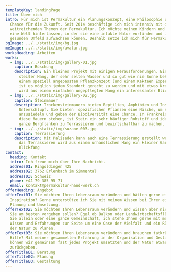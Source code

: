 ```yaml
---
templateKey: landingPage
title: Über mich
intro: Für mich ist Permakultur ein Planungskonzept, eine Philosophie und eine
  Chance für die Zukunft. Seit 2014 beschäftige ich mich intensiv mit den sehr
  weitreichenden Themen der Permakultur. Ich möchte meinen Kindern und Enkeln
  eine Welt hinterlassen, in der sie eine intakte Natur vorfinden und in einem
  gesunden Umfeld aufwachsen können. Deshalb setze ich mich für Permakultur ein.
bgImage: ../../static/img/bg.jpg
meImage: ../../static/img/avatar.jpg
worksHeading: Arbeiten
works:
  - img: ../../static/img/gallery-01.jpg
    caption: Böschung
    description: Ein kleines Projekt mit einigen Herausforderungen. Ein kleiner,
      steiler Hang, der sehr selten Wasser und so gut wie nie Sonne bekommt. Mit
      einem speziell angepassten Pflanzkonzept (und einem Kakteen Experiment),
      ist es möglich jedem Standort gerecht zu werden und mit etwas Kreativität,
      wird aus einem einfachen ungepflegten Hang ein interessanter Blickfang.
  - img: ../../static/img/gallery-02.jpg
    caption: Steinmauer
    description: Trockensteinmauern bieten Reptilien, Amphibien und Insekten einen
      Unterschlupf. Sie bieten  spezifischen Pflanzen eine Nische, um sich
      anzusiedeln und geben der Biodiversität eine Chance. In Frankreich, wo
      diese Mauern stehen, ist Stein ein sehr häufiger Rohstoff und ideal um
      ganze Bergflanken zu Terrassieren und bewirtschaftbar zu machen.
  - img: ../../static/img/suzane-003.jpg
    caption: Terrassierung
    description: Mit Palisaden kann auch eine Terrassierung erstellt werden. Durch
      das Terrassieren wird aus einem unhandlichen Hang ein kleiner Garten und
      Blickfang
contact:
  heading: Kontakt
  intro: Ich freue mich über Ihre Nachricht.
  address01: Ringoldingen 425
  address02: 3762 Erlenbach im Simmental
  address03: Schweiz
  phone: +41 79 385 95 71
  email: kontakt@permakultur-hand-werk.ch
offerHeading: Angebot
offerText01: Sie möchten Ihren Lebensraum verändern und hätten gerne ein wenig
  Inspiration? Gerne unterstütze ich Sie mit meinem Wissen bei Ihrer eigenen
  Planung und Umsetzung.
offerText02: Sie möchten Ihren Lebensraum verändern und wissen aber nicht, wie
  Sie am besten vorgehen sollen? Egal ob Balkon oder Landwirtschaftsfläche, für
  Sie allein oder eine ganze Gemeinschaft, ich stehe Ihnen gerne mit meinem
  Wissen und Erfahrungen zur Seite um eine Oase der Vielfalt und ein Rückzugsort
  der Natur zu Planen.
offerText03: Sie möchten Ihren Lebensraum verändern und brauchen tatkräftige
  Hilfe? Mit meiner gesammelten Erfahrung in der Organisation und Gestaltung
  können wir gemeinsam fast jedes Projekt umsetzten und der Natur etwas
  zurückgeben.
offerTitle01: Beratung
offerTitle02: Planung
offerTitle03: Gestaltung
---
```

